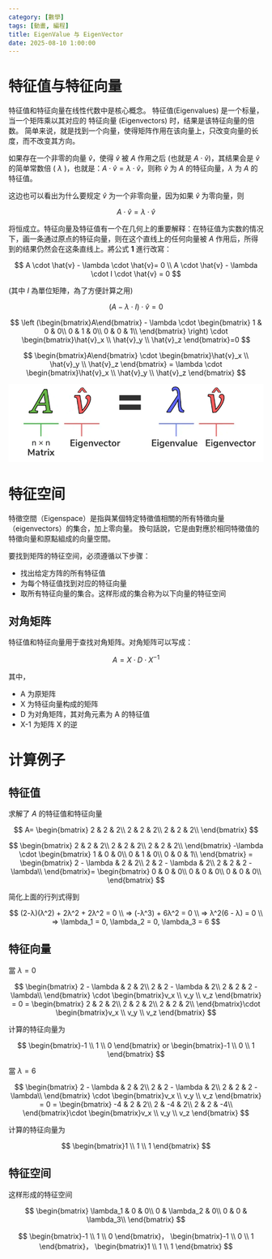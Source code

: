 ```yaml
---
category: [數學]
tags: [動畫, 編程]
title: EigenValue 与 EigenVector
date: 2025-08-10 1:00:00
---
```


<style>
  table {
    width: 100%
    }
  td {
    vertical-align: center;
    text-align: center;
  }
  table.inputT{
    margin: 10px;
    width: auto;
    margin-left: auto;
    margin-right: auto;
    border: none;
  }
  input{
    text-align: center;
    padding: 0px 10px;
  }
</style>

# 特征值与特征向量

特征值和特征向量在线性代数中是核心概念。 特征值(Eigenvalues) 是一个标量，当一个矩阵乘以其对应的 特征向量 (Eigenvectors) 时，结果是该特征向量的倍数。 简单来说，就是找到一个向量，使得矩阵作用在该向量上，只改变向量的长度，而不改变其方向。 

如果存在一个非零的向量 $\hat{v}$，使得 $\hat{v}$ 被 $A$ 作用之后 (也就是 $A \cdot \hat{v}$)，其结果会是 $\hat{v}$ 的简单常数倍 ( $\lambda$ )，也就是：$A \cdot \hat{v} = \lambda \cdot \hat{v}$，则称 $\hat{v}$ 为 $A$ 的特征向量，$\lambda$ 为 $A$ 的特征值。

这边也可以看出为什么要规定 $\hat{v}$ 为一个非零向量，因为如果 $\hat{v}$ 为零向量，则 

$$
A \cdot \hat{v} = \lambda \cdot \hat{v}
$$ 

将恒成立。特征向量及特征值有一个在几何上的重要解释：在特征值为实数的情况下，画一条通过原点的特征向量，则在这个直线上的任何向量被 $A$ 作用后，所得到的结果仍然会在这条直线上。將公式 **1** 進行改寫：

$$
A \cdot \hat{v} - \lambda \cdot \hat{v}= 0 \\
A \cdot \hat{v} - \lambda \cdot I \cdot \hat{v} = 0 
$$

(其中 $I$ 為單位矩陣，為了方便計算之用)

$$
(A - \lambda \cdot I) \cdot \hat{v} = 0
$$

$$
\left (\begin{bmatrix}A\end{bmatrix} - \lambda \cdot \begin{bmatrix}
 1 & 0 & 0\\
 0 & 1 & 0\\
 0 & 0 & 1\\
\end{bmatrix} \right) \cdot \begin{bmatrix}\hat{v}_x \\ \hat{v}_y \\ \hat{v}_z \end{bmatrix}=0
$$

$$
\begin{bmatrix}A\end{bmatrix} \cdot \begin{bmatrix}\hat{v}_x \\ \hat{v}_y \\ \hat{v}_z \end{bmatrix} = \lambda \cdot \begin{bmatrix}\hat{v}_x \\ \hat{v}_y \\ \hat{v}_z \end{bmatrix}
$$

![Alt X](../assets/img/math/eigen.png)

# 特征空间

特徵空間（Eigenspace）是指與某個特定特徵值相關的所有特徵向量（eigenvectors）的集合，加上零向量。 換句話說，它是由對應於相同特徵值的特徵向量和原點組成的向量空間。

要找到矩阵的特征空间，必须遵循以下步骤：

 - 找出给定方阵的所有特征值
 - 为每个特征值找到对应的特征向量
 - 取所有特征向量的集合。这样形成的集合称为以下向量的特征空间

## 对角矩阵

特征值和特征向量用于查找对角矩阵。对角矩阵可以写成：

$$
A = X \cdot D \cdot X^{-1}
$$

其中，
 - A 为原矩阵
 - X 为特征向量构成的矩阵
 - D 为对角矩阵，其对角元素为 A 的特征值
 - X-1 为矩阵 X 的逆

# 计算例子

## 特征值

求解了 $A$ 的特征值和特征向量 

$$
 A= \begin{bmatrix}
 2 & 2 & 2\\
 2 & 2 & 2\\
 2 & 2 & 2\\
\end{bmatrix}
$$

$$
\begin{bmatrix}
 2 & 2 & 2\\
 2 & 2 & 2\\
 2 & 2 & 2\\
\end{bmatrix} -\lambda \cdot \begin{bmatrix}
 1 & 0 & 0\\
 0 & 1 & 0\\
 0 & 0 & 1\\
\end{bmatrix} = \begin{bmatrix}
 2 - \lambda & 2 & 2\\
 2 & 2 - \lambda & 2\\
 2 & 2 & 2 - \lambda\\
\end{bmatrix}= \begin{bmatrix}
 0 & 0 & 0\\
 0 & 0 & 0\\
 0 & 0 & 0\\
\end{bmatrix}
$$

简化上面的行列式得到

$$
 (2-λ)(λ^2) + 2λ^2 + 2λ^2 = 0 \\
 ⇒ (-λ^3) + 6λ^2 = 0 \\
 ⇒ λ^2(6 - λ) = 0 \\
 ⇒ \lambda_1 = 0, \lambda_2 = 0, \lambda_3 = 6
$$

## 特征向量

當 $\lambda = 0$

$$
\begin{bmatrix}
 2 - \lambda & 2 & 2\\
 2 & 2 - \lambda & 2\\
 2 & 2 & 2 - \lambda\\
\end{bmatrix} \cdot \begin{bmatrix}v_x \\ v_y \\ v_z \end{bmatrix} = 0 =  \begin{bmatrix}
 2 & 2 & 2\\
 2 & 2 & 2\\
 2 & 2 & 2\\
\end{bmatrix}\cdot \begin{bmatrix}v_x \\ v_y \\ v_z \end{bmatrix}
$$

计算的特征向量为

$$
\begin{bmatrix}-1 \\ 1 \\ 0 \end{bmatrix} or \begin{bmatrix}-1 \\ 0 \\ 1 \end{bmatrix}
$$

當 $\lambda = 6$

$$
\begin{bmatrix}
 2 - \lambda & 2 & 2\\
 2 & 2 - \lambda & 2\\
 2 & 2 & 2 - \lambda\\
\end{bmatrix} \cdot \begin{bmatrix}v_x \\ v_y \\ v_z \end{bmatrix} = 0 =  \begin{bmatrix}
 -4 & 2 & 2\\
 2 & -4 & 2\\
 2 & 2 & -4\\
\end{bmatrix}\cdot \begin{bmatrix}v_x \\ v_y \\ v_z \end{bmatrix}
$$

计算的特征向量为

$$
\begin{bmatrix}1 \\ 1 \\ 1 \end{bmatrix}
$$

## 特征空间

这样形成的特征空间 


$$
\begin{bmatrix}
 \lambda_1 & 0 & 0\\
 0 & \lambda_2 & 0\\
 0 & 0 & \lambda_3\\
\end{bmatrix}
$$


$$
\begin{bmatrix}-1 \\ 1 \\ 0 \end{bmatrix}， \begin{bmatrix}-1 \\ 0 \\ 1 \end{bmatrix}，
\begin{bmatrix}1 \\ 1 \\ 1 \end{bmatrix}
$$